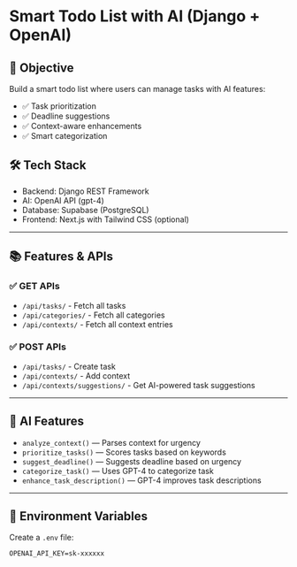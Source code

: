 # Smart Todo List with AI (Django + OpenAI)

## 🚀 Objective
Build a smart todo list where users can manage tasks with AI features:
- ✅ Task prioritization
- ✅ Deadline suggestions
- ✅ Context-aware enhancements
- ✅ Smart categorization

## 🛠️ Tech Stack
- Backend: Django REST Framework
- AI: OpenAI API (gpt-4)
- Database: Supabase (PostgreSQL)
- Frontend: Next.js with Tailwind CSS (optional)

---

## 📚 Features & APIs

### ✅ GET APIs
- `/api/tasks/` - Fetch all tasks
- `/api/categories/` - Fetch all categories
- `/api/contexts/` - Fetch all context entries

### ✅ POST APIs
- `/api/tasks/` - Create task
- `/api/contexts/` - Add context
- `/api/contexts/suggestions/` - Get AI-powered task suggestions

---

## 🤖 AI Features
- `analyze_context()` — Parses context for urgency
- `prioritize_tasks()` — Scores tasks based on keywords
- `suggest_deadline()` — Suggests deadline based on urgency
- `categorize_task()` — Uses GPT-4 to categorize task
- `enhance_task_description()` — GPT-4 improves task descriptions

---

## 🔐 Environment Variables

Create a `.env` file:
```env
OPENAI_API_KEY=sk-xxxxxx
